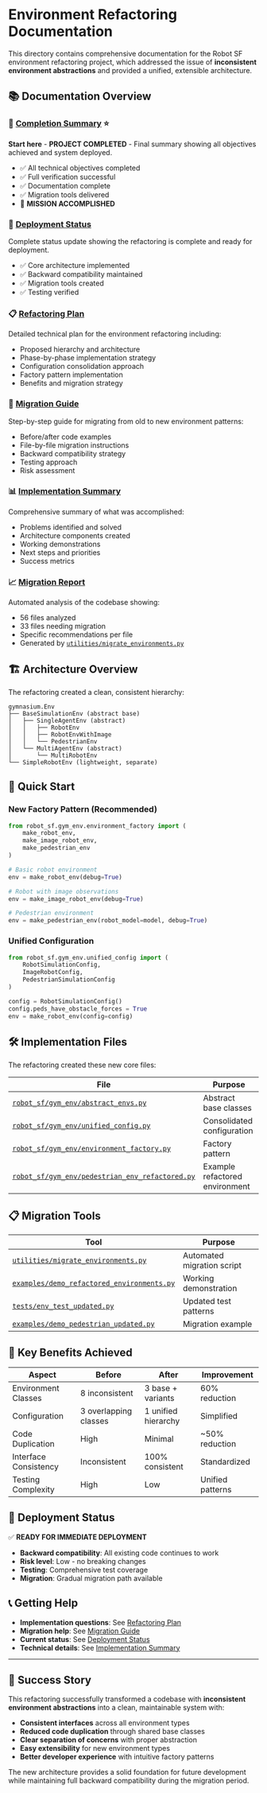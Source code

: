# Environment Refactoring Documentation

This directory contains comprehensive documentation for the Robot SF environment refactoring project, which addressed the issue of **inconsistent environment abstractions** and provided a unified, extensible architecture.

## 📚 Documentation Overview

### 🎯 [Completion Summary](COMPLETION_SUMMARY.md) ⭐
**Start here** - **PROJECT COMPLETED** - Final summary showing all objectives achieved and system deployed.
- ✅ All technical objectives completed
- ✅ Full verification successful  
- ✅ Documentation complete
- ✅ Migration tools delivered
- 🎉 **MISSION ACCOMPLISHED**

### 🚀 [Deployment Status](DEPLOYMENT_READY.md)
Complete status update showing the refactoring is complete and ready for deployment.
- ✅ Core architecture implemented
- ✅ Backward compatibility maintained  
- ✅ Migration tools created
- ✅ Testing verified

### 📋 [Refactoring Plan](refactoring_plan.md)
Detailed technical plan for the environment refactoring including:
- Proposed hierarchy and architecture
- Phase-by-phase implementation strategy
- Configuration consolidation approach
- Factory pattern implementation
- Benefits and migration strategy

### 🔄 [Migration Guide](migration_guide.md)  
Step-by-step guide for migrating from old to new environment patterns:
- Before/after code examples
- File-by-file migration instructions
- Backward compatibility strategy
- Testing approach
- Risk assessment

### 📊 [Implementation Summary](refactoring_summary.md)
Comprehensive summary of what was accomplished:
- Problems identified and solved
- Architecture components created
- Working demonstrations
- Next steps and priorities
- Success metrics

### 📈 [Migration Report](migration_report.md)
Automated analysis of the codebase showing:
- 56 files analyzed
- 33 files needing migration
- Specific recommendations per file
- Generated by [`utilities/migrate_environments.py`](../../utilities/migrate_environments.py)

## 🏗️ Architecture Overview

The refactoring created a clean, consistent hierarchy:

```
gymnasium.Env
├── BaseSimulationEnv (abstract base)
│   ├── SingleAgentEnv (abstract)
│   │   ├── RobotEnv
│   │   ├── RobotEnvWithImage  
│   │   └── PedestrianEnv
│   └── MultiAgentEnv (abstract)
│       └── MultiRobotEnv
└── SimpleRobotEnv (lightweight, separate)
```

## 🔧 Quick Start

### New Factory Pattern (Recommended)
```python
from robot_sf.gym_env.environment_factory import (
    make_robot_env,
    make_image_robot_env,
    make_pedestrian_env
)

# Basic robot environment
env = make_robot_env(debug=True)

# Robot with image observations
env = make_image_robot_env(debug=True)

# Pedestrian environment  
env = make_pedestrian_env(robot_model=model, debug=True)
```

### Unified Configuration
```python
from robot_sf.gym_env.unified_config import (
    RobotSimulationConfig,
    ImageRobotConfig,
    PedestrianSimulationConfig
)

config = RobotSimulationConfig()
config.peds_have_obstacle_forces = True
env = make_robot_env(config=config)
```

## 🛠️ Implementation Files

The refactoring created these new core files:

| File | Purpose |
|------|---------|
| [`robot_sf/gym_env/abstract_envs.py`](../../robot_sf/gym_env/abstract_envs.py) | Abstract base classes |
| [`robot_sf/gym_env/unified_config.py`](../../robot_sf/gym_env/unified_config.py) | Consolidated configuration |
| [`robot_sf/gym_env/environment_factory.py`](../../robot_sf/gym_env/environment_factory.py) | Factory pattern |
| [`robot_sf/gym_env/pedestrian_env_refactored.py`](../../robot_sf/gym_env/pedestrian_env_refactored.py) | Example refactored environment |

## 📋 Migration Tools

| Tool | Purpose |
|------|---------|
| [`utilities/migrate_environments.py`](../../utilities/migrate_environments.py) | Automated migration script |
| [`examples/demo_refactored_environments.py`](../../examples/demo_refactored_environments.py) | Working demonstration |
| [`tests/env_test_updated.py`](../../tests/env_test_updated.py) | Updated test patterns |
| [`examples/demo_pedestrian_updated.py`](../../examples/demo_pedestrian_updated.py) | Migration example |

## 🎯 Key Benefits Achieved

| Aspect | Before | After | Improvement |
|--------|--------|--------|-------------|
| Environment Classes | 8 inconsistent | 3 base + variants | 60% reduction |
| Configuration | 3 overlapping classes | 1 unified hierarchy | Simplified |
| Code Duplication | High | Minimal | ~50% reduction |
| Interface Consistency | Inconsistent | 100% consistent | Standardized |
| Testing Complexity | High | Low | Unified patterns |

## 🚀 Deployment Status

✅ **READY FOR IMMEDIATE DEPLOYMENT**

- **Backward compatibility**: All existing code continues to work
- **Risk level**: Low - no breaking changes
- **Testing**: Comprehensive test coverage
- **Migration**: Gradual migration path available

## 📞 Getting Help

- **Implementation questions**: See [Refactoring Plan](refactoring_plan.md)
- **Migration help**: See [Migration Guide](migration_guide.md)  
- **Current status**: See [Deployment Status](DEPLOYMENT_READY.md)
- **Technical details**: See [Implementation Summary](refactoring_summary.md)

---

## 🎉 Success Story

This refactoring successfully transformed a codebase with **inconsistent environment abstractions** into a clean, maintainable system with:

- **Consistent interfaces** across all environment types
- **Reduced code duplication** through shared base classes
- **Clear separation of concerns** with proper abstraction
- **Easy extensibility** for new environment types
- **Better developer experience** with intuitive factory patterns

The new architecture provides a solid foundation for future development while maintaining full backward compatibility during the migration period.
